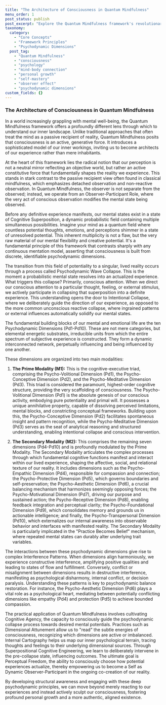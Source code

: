 ```yaml
---
title: "The Architecture of Consciousness in Quantum Mindfulness"
menu_order: 1
post_status: publish
post_excerpt: "Explore the Quantum Mindfulness framework's revolutionary view of consciousness, where perception actively shapes reality. Uncover the Psychodynamic Dimensions, how mental states emerge from a 'wave collapse' of possibilities, and how you can cultivate active mastery over your inner world."
taxonomy:
  category:
    - "Core Concepts"
    - "Framework Principles"
    - "Psychodynamic Dimensions"
  post_tag:
    - "Quantum Mindfulness"
    - "consciousness"
    - "psychology"
    - "mind-body connection"
    - "personal growth"
    - "self-mastery"
    - "observer effect"
    - "psychodynamic dimensions"
custom_fields: {}
---
```


### The Architecture of Consciousness in Quantum Mindfulness

In a world increasingly grappling with mental well-being, the Quantum Mindfulness framework offers a profoundly different lens through which to understand our inner landscape. Unlike traditional approaches that often treat the mind as a passive recipient of reality, Quantum Mindfulness posits that consciousness is an active, generative force. It introduces a sophisticated model of our inner workings, inviting us to become architects of our experience rather than mere inhabitants.

At the heart of this framework lies the radical notion that our perception is not a neutral mirror reflecting an objective world, but rather an active constitutive force that fundamentally shapes the reality we experience. This stands in stark contrast to the passive recipient view often found in classical mindfulness, which emphasizes detached observation and non-reactive observation. In Quantum Mindfulness, the observer is not separate from the observed; instead, we operate from an Observer-Participant Role, where the very act of conscious observation modifies the mental state being observed.

Before any definitive experience manifests, our mental states exist in a state of Cognitive Superposition, a dynamic probabilistic field containing multiple simultaneous possibilities. Imagine your mind as a quantum field where countless potential thoughts, emotions, and perceptions shimmer in a state of unresolved potential. This inherent multiplicity is not a flaw, but the very raw material of our mental flexibility and creative potential. It's a fundamental principle of this framework that contrasts sharply with any continuous mentation model, asserting that consciousness is built from discrete, identifiable psychodynamic dimensions.

The transition from this field of potentiality to a singular, lived reality occurs through a process called Psychodynamic Wave Collapse. This is the moment a probabilistic mental state resolves into an actualized experience. What triggers this collapse? Primarily, conscious attention. When we direct our conscious attention to a particular thought, feeling, or external stimulus, we actively participate in collapsing that superposition into a definite experience. This understanding opens the door to Intentional Collapse, where we deliberately guide the direction of our experience, as opposed to the more common unconscious reactive collapse, where ingrained patterns or external influences automatically solidify our mental states.

The fundamental building blocks of our mental and emotional life are the ten Psychodynamic Dimensions (Pd1-Pd10). These are not mere categories, but elemental energetic substrates, irreducible units from which the entire spectrum of subjective experience is constructed. They form a dynamic interconnected network, perpetually influencing and being influenced by one another.

These dimensions are organized into two main modalities:

1.  **The Prime Modality (M1):** This is the cognitive-executive triad, comprising the Psycho-Volitional Dimension (Pd1), the Psycho-Conceptive Dimension (Pd2), and the Psycho-Meditative Dimension (Pd3). This triad is considered the paramount, highest-order cognitive structure, providing the very scaffolding of consciousness. The Psycho-Volitional Dimension (Pd1) is the absolute genesis of our conscious activity, embodying pure potentiality and primal will. It possesses a unique annihilative property, capable of dissolving perceived limitations, mental blocks, and constricting conceptual frameworks. Building upon this, the Psycho-Conceptive Dimension (Pd2) facilitates spontaneous insight and pattern recognition, while the Psycho-Meditative Dimension (Pd3) serves as the seat of analytical reasoning and structured understanding, enabling intentional collapse and conscious intervention.

2.  **The Secondary Modality (M2):** This comprises the remaining seven dimensions (Pd4-Pd10) and is profoundly modulated by the Prime Modality. The Secondary Modality articulates the complex processes through which fundamental cognitive functions manifest and interact within our lived experience, shaping the affective, social, and relational texture of our reality. It includes dimensions such as the Psycho-Empathic Dimension (Pd4), responsible for compassion and connection; the Psycho-Protective Dimension (Pd5), which governs boundaries and self-preservation; the Psycho-Aesthetic Dimension (Pd6), a crucial balancing mechanism that harmonizes seemingly opposing forces; the Psycho-Motivational Dimension (Pd7), driving our purpose and sustained action; the Psycho-Receptive Dimension (Pd8), enabling feedback integration and perceptual clarity; the Psycho-Foundational Dimension (Pd9), which consolidates memory and grounds us in actionable intelligence; and finally, the Psycho-Transpersonal Dimension (Pd10), which externalizes our internal awareness into observable behavior and interfaces with manifested reality. The Secondary Modality is particularly implicated in the "Practice Becomes Belief" mechanism, where repeated mental states can durably alter underlying trait variables.

The interactions between these psychodynamic dimensions give rise to complex Interference Patterns. When dimensions align harmoniously, we experience constructive interference, amplifying positive qualities and leading to states of flow and fulfillment. Conversely, conflict or misalignment between dimensions results in destructive interference, manifesting as psychological disharmony, internal conflict, or decision paralysis. Understanding these patterns is key to psychodynamic balance restoration. For instance, the Psycho-Aesthetic Dimension (Pd6) plays a vital role as a psychological heart, mediating between potentially conflicting dimensions like empathy (Pd4) and protection (Pd5) to achieve bounded compassion.

The practical application of Quantum Mindfulness involves cultivating Cognitive Agency, the capacity to consciously guide the psychodynamic collapse process towards desired mental potentials. Practices such as Dimensional Attunement allow us to "read" the subtle energies of consciousness, recognizing which dimensions are active or imbalanced. Internal Cartography helps us map our inner psychological terrain, tracing thoughts and feelings to their underlying dimensional sources. Through Superpositional Cognitive Engineering, we learn to deliberately intervene in the pre-collapse state, influencing outcomes. The ultimate goal is Perceptual Freedom, the ability to consciously choose how potential experiences actualize, thereby empowering us to become a Self as Dynamic Observer-Participant in the ongoing co-creation of our reality.

By developing structural awareness and engaging with these deep psychodynamic principles, we can move beyond merely reacting to our experiences and instead actively sculpt our consciousness, fostering profound personal growth and a more authentic, aligned existence.